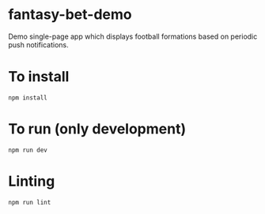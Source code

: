 # fantasy-bet-demo
Demo single-page app which displays football formations based on periodic push notifications.

# To install
```
npm install
```
# To run (only development)
```
npm run dev
```
# Linting
```
npm run lint
```